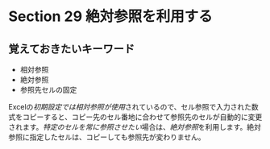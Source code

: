 # Section 29 絶対参照を利用する

## 覚えておきたいキーワード
- 相対参照
- 絶対参照
- 参照先セルの固定

Excelの<em>初期設定では相対参照が使用</em>されているので、セル参照で入力された数式をコピーすると、コピー先のセル番地に合わせて参照先のセルが自動的に変更されます。<em>特定のセルを常に参照させたい</em>場合は、<em>絶対参照</em>を利用します。絶対参照に指定したセルは、コピーしても参照先が変わりません。
